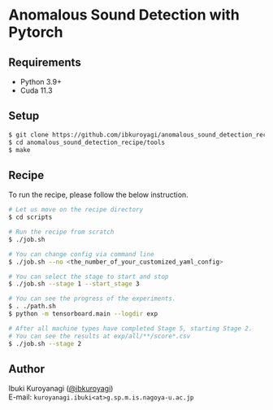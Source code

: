 # Anomalous Sound Detection with Pytorch

## Requirements
- Python 3.9+
- Cuda 11.3



## Setup
```bash
$ git clone https://github.com/ibkuroyagi/anomalous_sound_detection_recipe.git
$ cd anomalous_sound_detection_recipe/tools
$ make
```


## Recipe
To run the recipe, please follow the below instruction.

```bash
# Let us move on the recipe directory
$ cd scripts

# Run the recipe from scratch
$ ./job.sh

# You can change config via command line
$ ./job.sh --no <the_number_of_your_customized_yaml_config>

# You can select the stage to start and stop
$ ./job.sh --stage 1 --start_stage 3

# You can see the progress of the experiments.
$ . ./path.sh
$ python -m tensorboard.main --logdir exp

# After all machine types have completed Stage 5, starting Stage 2.
# You can see the results at exp/all/**/score*.csv
$ ./job.sh --stage 2

```


## Author

Ibuki Kuroyanagi ([@ibkuroyagi](https://github.com/ibkuroyagi))  
E-mail: `kuroyanagi.ibuki<at>g.sp.m.is.nagoya-u.ac.jp`
